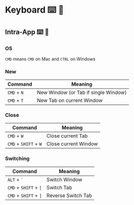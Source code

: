 Keyboard ⌨️ 🔣
===

## Intra-App ⌨️ 🔣

### OS

`CMD` means `CMD` on Mac and `CTRL` on Windows

### New 

Command|Meaning
---|---
`CMD` + `N` | New Window (or Tab if single Window)
`CMD` + `T` | New Tab on current Window

### Close 

Command|Meaning
---|---
`CMD` + `W` | Close current Tab
`CMD` + `SHIFT` + `W` | Close current Window

### Switching

Command|Meaning
---|---
`ALT` + <code>`</code> | Switch Window
`CMD` + `SHIFT` + `[` | Switch Tab
`CMD` + `SHIFT` + `]` | Reverse Switch Tab